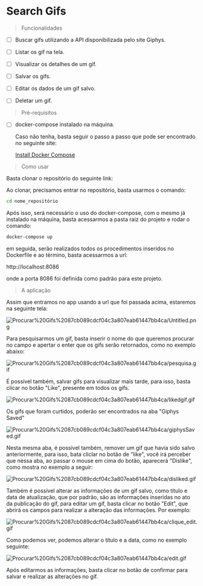 # Search Gifs

> Funcionalidades

- [ ]  Buscar gifs utilizando a API disponibilizada pelo site Giphys.
- [ ]  Listar os gif na tela.
- [ ]  Visualizar os detalhes de um gif.

- [ ]  Salvar os gifs.
- [ ]  Editar os dados de um gif salvo.
- [ ]  Deletar um gif.

> Pré-requisitos

- [ ]  docker-compose instalado na máquina.

    Caso não tenha, basta seguir o passo a passo que pode ser encontrado no seguinte site:

    [Install Docker Compose](https://docs.docker.com/compose/install/)

> Como usar

Basta clonar o repositório do seguinte link:

[](https://github.com/felipebarreto148/appgiphys.git)

Ao clonar, precisamos entrar no repositório, basta usarmos o comando:

```bash
cd nome_repositório
```

Após isso, será necessário o uso do docker-compose, com o mesmo já instalado na máquina, basta acessarmos a pasta raiz do projeto e rodar o comando:

```bash
docker-compose up
```

em seguida, serão realizados todos os procedimentos inseridos no Dockerfile e ao término, basta acessarmos a url: 

http://localhost:8086

onde a porta 8086 foi definida como padrão para este projeto.

> A aplicação

Assim que entramos no app usando a url que foi passada acima, estaremos na seguinte tela:

![Procurar%20Gifs%2087cb089cdcf04c3a807eab61447bb4ca/Untitled.png](Procurar%20Gifs%2087cb089cdcf04c3a807eab61447bb4ca/Untitled.png)

Para pesquisarmos um gif, basta inserir o nome do que queremos procurar no campo e apertar o enter que os gifs serão retornados, como no exemplo abaixo:

![Procurar%20Gifs%2087cb089cdcf04c3a807eab61447bb4ca/pesquisa.gif](Procurar%20Gifs%2087cb089cdcf04c3a807eab61447bb4ca/pesquisa.gif)

É possível também, salvar gifs para visualizar mais tarde, para isso, basta clicar no botão "Like", presente em todos os gifs.

![Procurar%20Gifs%2087cb089cdcf04c3a807eab61447bb4ca/likedgif.gif](Procurar%20Gifs%2087cb089cdcf04c3a807eab61447bb4ca/likedgif.gif)

Os gifs que foram curtidos, poderão ser encontrados na aba "Giphys Saved"

![Procurar%20Gifs%2087cb089cdcf04c3a807eab61447bb4ca/giphysSaved.gif](Procurar%20Gifs%2087cb089cdcf04c3a807eab61447bb4ca/giphysSaved.gif)

Nesta mesma aba, é possível também, remover um gif que havia sido salvo anteriormente, para isso, bata cliclar no botão de "like", você irá perceber que nessa aba, ao passar o mouse em cima do botão, aparecerá "Dislike", como mostra no exemplo a seguir:

![Procurar%20Gifs%2087cb089cdcf04c3a807eab61447bb4ca/disliked.gif](Procurar%20Gifs%2087cb089cdcf04c3a807eab61447bb4ca/disliked.gif)

Também é possível alterar as informações de um gif salvo, como título e data de atualização, que por padrão, são as informações inseridas no ato da publicação do gif, para editar um gif, basta clicar no botão "Edit", que abrirá os campos para realizar a alteração das informações. Por exemplo:

![Procurar%20Gifs%2087cb089cdcf04c3a807eab61447bb4ca/clique_edit.gif](Procurar%20Gifs%2087cb089cdcf04c3a807eab61447bb4ca/clique_edit.gif)

Como podemos ver, podemos alterar o título e a data, como no exemplo seguinte: 

![Procurar%20Gifs%2087cb089cdcf04c3a807eab61447bb4ca/edit.gif](Procurar%20Gifs%2087cb089cdcf04c3a807eab61447bb4ca/edit.gif)

Após editarmos as informações, basta clicar no botão  de confirmar para salvar e realizar as alterações no gif.
